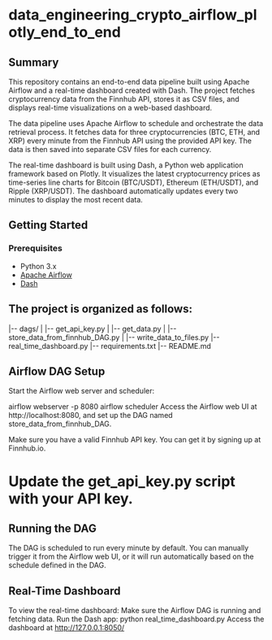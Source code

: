 # data_engineering_crypto_airflow_plotly_end_to_end

## Summary

This repository contains an end-to-end data pipeline built using Apache Airflow and a real-time dashboard created with Dash. The project fetches cryptocurrency data from the Finnhub API, stores it as CSV files, and displays real-time visualizations on a web-based dashboard.

The data pipeline uses Apache Airflow to schedule and orchestrate the data retrieval process. It fetches data for three cryptocurrencies (BTC, ETH, and XRP) every minute from the Finnhub API using the provided API key. The data is then saved into separate CSV files for each currency.

The real-time dashboard is built using Dash, a Python web application framework based on Plotly. It visualizes the latest cryptocurrency prices as time-series line charts for Bitcoin (BTC/USDT), Ethereum (ETH/USDT), and Ripple (XRP/USDT). The dashboard automatically updates every two minutes to display the most recent data.

## Getting Started

### Prerequisites

- Python 3.x
- [Apache Airflow](https://airflow.apache.org/docs/apache-airflow/stable/start/local.html)
- [Dash](https://dash.plotly.com/installation)

## The project is organized as follows:
|-- dags/
|   |-- get_api_key.py
|   |-- get_data.py
|   |-- store_data_from_finnhub_DAG.py
|   |-- write_data_to_files.py
|-- real_time_dashboard.py
|-- requirements.txt
|-- README.md


## Airflow DAG Setup
Start the Airflow web server and scheduler:

airflow webserver -p 8080
airflow scheduler
Access the Airflow web UI at http://localhost:8080, and set up the DAG named store_data_from_finnhub_DAG.

Make sure you have a valid Finnhub API key. You can get it by signing up at Finnhub.io.

# Update the get_api_key.py script with your API key.

## Running the DAG
The DAG is scheduled to run every minute by default. You can manually trigger it from the Airflow web UI, or it will run automatically based on the schedule defined in the DAG.

## Real-Time Dashboard
To view the real-time dashboard:
Make sure the Airflow DAG is running and fetching data.
Run the Dash app: python real_time_dashboard.py
Access the dashboard at http://127.0.0.1:8050/

